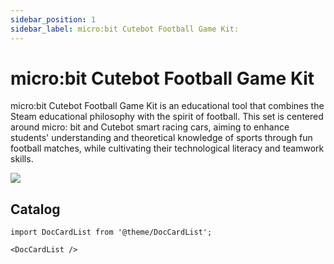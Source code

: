 ```yaml
---
sidebar_position: 1
sidebar_label: micro:bit Cutebot Football Game Kit:
---
```


# micro:bit Cutebot Football Game Kit

micro:bit Cutebot Football Game Kit is an educational tool that combines the Steam educational philosophy with the spirit of football. This set is centered around micro: bit and Cutebot smart racing cars, aiming to enhance students' understanding and theoretical knowledge of sports through fun football matches, while cultivating their technological literacy and teamwork skills.

![](https://wiki-media-ef.oss-cn-hongkong.aliyuncs.com/docs/microbit/interesting-case/cutebot-fun-football-game-kit/cases-libraries/images/cutebot-football-game.png)


## Catalog

```mdx-code-block
import DocCardList from '@theme/DocCardList';

<DocCardList />
```
